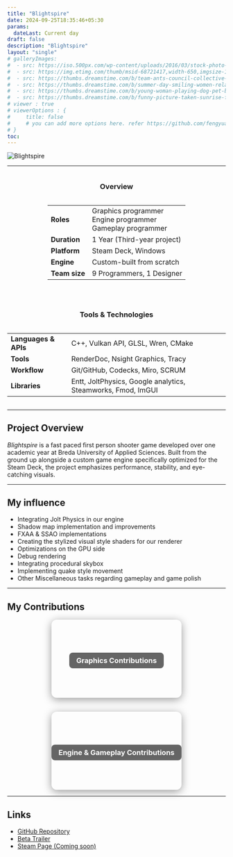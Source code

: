 ```yaml
---
title: "Blightspire"
date: 2024-09-25T18:35:46+05:30
params:
  dateLast: Current day
draft: false
description: "Blightspire"
layout: "single"
# galleryImages:
#  - src: https://iso.500px.com/wp-content/uploads/2016/03/stock-photo-142984111-1500x1000.jpg
#  - src: https://img.etimg.com/thumb/msid-68721417,width-650,imgsize-1016106,,resizemode-4,quality-100/nature1_gettyimages.jpg
#  - src: https://thumbs.dreamstime.com/b/team-ants-council-collective-decision-work-17037482.jpg
#  - src: https://thumbs.dreamstime.com/b/summer-day-smiling-women-relax-wearing-red-dress-fashion-standing-wooden-bridge-over-sea-blue-sky-background-summer-107411998.jpg
#  - src: https://thumbs.dreamstime.com/b/young-woman-playing-dog-pet-beach-sunrise-sunset-girl-dog-having-fun-seasid-seaside-cute-neglected-stay-66480218.jpg
#  - src: https://thumbs.dreamstime.com/b/funny-picture-taken-sunrise-frozen-lake-perspective-rider-retro-bicycle-sunrise-personal-211066044.jpg 
# viewer : true
# viewerOptions : {
#     title: false
#     # you can add more options here. refer https://github.com/fengyuanchen/viewerjs?tab=readme-ov-file#options
# }
toc: 
---
```


![Blightspire](/images/projects/blightspire/blightspire.png)

---
<div style="display: flex; flex-wrap: wrap; gap: 2rem; justify-content: center; align-items: flex-start;">

  <div style="flex: 1 1 300px; min-width: 280px; text-align: center;">
    <h3>Overview</h3>
    <div style="display: inline-block; text-align: left;">
      <table>
        <tr>
          <td><strong>Roles</strong></td>
          <td>
            Graphics programmer<br>
            Engine programmer<br>
            Gameplay programmer
          </td>
        </tr>
        <tr><td><strong>Duration</strong></td><td>1 Year (Third-year project)</td></tr>
        <tr><td><strong>Platform</strong></td><td>Steam Deck, Windows</td></tr>
        <tr><td><strong>Engine</strong></td><td>Custom-built from scratch</td></tr>
        <tr><td><strong>Team size</strong></td><td>9 Programmers, 1 Designer</td></tr>
      </table>
    </div>
  </div>

  <div style="flex: 1 1 300px; min-width: 280px; text-align: center;">
    <h3>Tools & Technologies</h3>
    <div style="display: inline-block; text-align: left;">
      <table>
        <tr><td><strong>Languages & APIs</strong></td><td>C++, Vulkan API, GLSL, Wren, CMake</td></tr>
        <tr><td><strong>Tools</strong></td><td>RenderDoc, Nsight Graphics, Tracy</td></tr>
        <tr><td><strong>Workflow</strong></td><td>Git/GitHub, Codecks, Miro, SCRUM</td></tr>
        <tr><td><strong>Libraries</strong></td><td>Entt, JoltPhysics, Google analytics, Steamworks, Fmod, ImGUI</td></tr>
      </table>
    </div>
  </div>

</div>


---

## Project Overview

*Blightspire* is a fast paced first person shooter game developed over one academic year at Breda University of Applied Sciences. Built from the ground up alongside a custom game engine specifically optimized for the Steam Deck, the project emphasizes performance, stability, and eye-catching visuals.

---

## My influence

- Integrating Jolt Physics in our engine
- Shadow map implementation and improvements
- FXAA & SSAO implementations
- Creating the stylized visual style shaders for our renderer
- Optimizations on the GPU side
- Debug rendering
- Integrating procedural skybox
- Implementing quake style movement 
- Other Miscellaneous tasks regarding gameplay and game polish

---


## My Contributions

<div style="display: flex; flex-wrap: wrap; gap: 2rem; justify-content: center; align-items: center; margin-top: 1rem;">



  <a href="/blightspire-graphics/" style="text-decoration: none;">
    <div style="width: 300px; height: 180px; background-image: url('/images/projects/blightspire/graphics.png'); background-size: cover; background-position: center; border-radius: 12px; box-shadow: 0 4px 20px rgba(0,0,0,0.4); display: flex; align-items: center; justify-content: center;">
      <center><h3 style="color: white; background: rgba(0, 0, 0, 0.6); padding: 0.5rem 1rem; border-radius: 8px;">Graphics Contributions</h3></center>
    </div>
  </a>

  <a href="/blightspire-engine/" style="text-decoration: none;">
    <div style="width: 300px; height: 180px; background-image: url('/images/projects/blightspire/engine.png'); background-size: cover; background-position: center; border-radius: 12px; box-shadow: 0 4px 20px rgba(0,0,0,0.4); display: flex; align-items: center; justify-content: center;">
      <center><h3 style="color: white; background: rgba(0, 0, 0, 0.6); padding: 0.5rem 1rem; border-radius: 8px;">Engine & Gameplay Contributions</h3></center>
    </div>
  </a>

</div>

---

## Links

- [GitHub Repository](https://github.com/BredaUniversityGames/Y2024-25-PR-BB)
- [Beta Trailer](https://youtu.be/vs3-Rpgh0wQ)
- [Steam Page (Coming soon)]()

